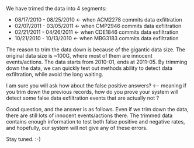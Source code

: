 We have trimed the data into 4 segments:
* 08/17/2010 - 08/25/2010 <- when ACM2278 commits data exfiltration
* 02/07/2011 - 03/05/2011 <- when CMP2946 commits data exfiltration
* 02/21/2011 - 04/26/2011 <- when CDE1846 commits data exfiltration
* 10/21/2010 - 10/13/2010 <- when MBG3183 commits data exfiltration

The reason to trim the data down is because of the gigantic data size.
The original data size is ~100G, where most of them are innocent events/actions.
The data starts from 2010-01, ends at 2011-05. 
By trimming down the data, we can quickly test out methods ability to detect data exfiltration, while avoid the long waiting. 

I am sure you will ask how about the false positive answers? <-- meaning if you trim down the previous records, how do you prove your system will detect some false data exfiltration events that are actually not ?

Good question, and the answer is as follows. Even if we trim down the data, there are still lots of innocent events/actions there. The trimmed data contains enough information to test both false positive and negative rates, and hopefully, our system will not give any of these errors.

Stay tuned. :-)